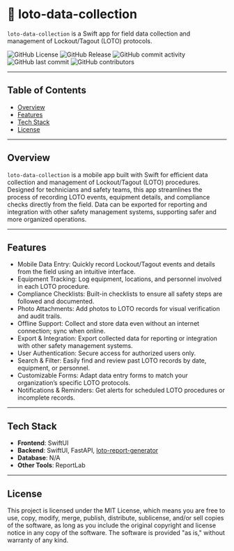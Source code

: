 # 📌 loto-data-collection
`loto-data-collection` is a Swift app for field data collection and management of Lockout/Tagout (LOTO) protocols. 

![GitHub License](https://img.shields.io/github/license/kmschang/loto-data-collection)
![GitHub Release](https://img.shields.io/github/v/release/kmschang/loto-data-collection)
![GitHub commit activity](https://img.shields.io/github/commit-activity/t/kmschang/loto-data-collection)
![GitHub last commit](https://img.shields.io/github/last-commit/kmschang/loto-data-collection)
![GitHub contributors](https://img.shields.io/github/contributors/kmschang/loto-data-collection)

---

## Table of Contents  
- [Overview](#Overview)
- [Features](#features)
- [Tech Stack](#Tech-Stack)
- [License](#License)

---

## Overview  

`loto-data-collection` is a mobile app built with Swift for efficient data collection and management of Lockout/Tagout (LOTO) procedures. Designed for technicians and safety teams, this app streamlines the process of recording LOTO events, equipment details, and compliance checks directly from the field. Data can be exported for reporting and integration with other safety management systems, supporting safer and more organized operations.

---

## Features  

- Mobile Data Entry: Quickly record Lockout/Tagout events and details from the field using an intuitive interface.
- Equipment Tracking: Log equipment, locations, and personnel involved in each LOTO procedure.
- Compliance Checklists: Built-in checklists to ensure all safety steps are followed and documented.
- Photo Attachments: Add photos to LOTO records for visual verification and audit trails.
- Offline Support: Collect and store data even without an internet connection; sync when online.
- Export & Integration: Export collected data for reporting or integration with other safety management systems.
- User Authentication: Secure access for authorized users only.
- Search & Filter: Easily find and review past LOTO records by date, equipment, or personnel.
- Customizable Forms: Adapt data entry forms to match your organization’s specific LOTO protocols.
- Notifications & Reminders: Get alerts for scheduled LOTO procedures or incomplete records.

---

## Tech Stack  

- **Frontend**: SwiftUI  
- **Backend**: SwiftUI, FastAPI, [loto-report-generator](https://github.com/kscardinal/loto-report-generator)
- **Database**: N/A  
- **Other Tools**: ReportLab  

---

## License

This project is licensed under the MIT License, which means you are free to use, copy, modify, merge, publish, distribute, sublicense, and/or sell copies of the software, as long as you include the original copyright and license notice in any copy of the software. The software is provided "as is," without warranty of any kind.

